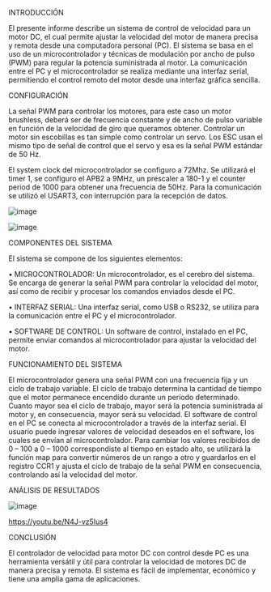 INTRODUCCIÓN

El presente informe describe un sistema de control de velocidad para un motor DC,
el cual permite ajustar la velocidad del motor de manera precisa y remota desde una computadora personal (PC).
El sistema se basa en el uso de un microcontrolador y técnicas de modulación por ancho de pulso (PWM) para regular la potencia suministrada al motor.
La comunicación entre el PC y el microcontrolador se realiza mediante una interfaz serial, permitiendo el control remoto del motor desde una interfaz gráfica sencilla.

CONFIGURACIÓN 

La señal PWM para controlar los motores, para este caso un motor brushless, deberá ser de frecuencia constante y de ancho de pulso variable en función de la velocidad de giro que queramos obtener. Controlar un motor sin escobillas es tan simple como controlar un servo. Los ESC usan el mismo tipo de señal de control que el servo y esa es la señal PWM estándar de 50 Hz.

El system clock del microcontrolador se configuro a 72Mhz.
Se utilizará el timer 1, se configuro el APB2 a 9MHz, un prescaler a 180-1 y el counter period de 1000 para obtener una frecuencia de 50Hz. Para la comunicación se utilizó el USART3, con interrupción para la recepción de datos. 

![image](https://github.com/ErickDiaz2001/Ejercicio_7/assets/169405943/c2081e0d-42d4-4820-bd19-7cdd54c1726e)

![image](https://github.com/ErickDiaz2001/Ejercicio_7/assets/169405943/8f0dcbc8-d0fa-4fe6-8ced-4e510cde7530)

COMPONENTES DEL SISTEMA

El sistema se compone de los siguientes elementos:

•	MICROCONTROLADOR: Un microcontrolador, es el cerebro del sistema. Se encarga de generar la señal PWM para controlar la velocidad del motor, así como de recibir y procesar los comandos enviados desde el PC.

•	INTERFAZ SERIAL: Una interfaz serial, como USB o RS232, se utiliza para la comunicación entre el PC y el microcontrolador.

•	SOFTWARE DE CONTROL: Un software de control, instalado en el PC, permite enviar comandos al microcontrolador para ajustar la velocidad del motor.

FUNCIONAMIENTO DEL SISTEMA

El microcontrolador genera una señal PWM con una frecuencia fija y un ciclo de trabajo variable. 
El ciclo de trabajo determina la cantidad de tiempo que el motor permanece encendido durante un período determinado. 
Cuanto mayor sea el ciclo de trabajo, mayor será la potencia suministrada al motor y, en consecuencia, mayor será su velocidad.
El software de control en el PC se conecta al microcontrolador a través de la interfaz serial.
El usuario puede ingresar valores de velocidad deseados en el software, los cuales se envían al microcontrolador. 
Para cambiar los valores recibidos de 0 – 100 a 0 – 1000 correspondiste al tiempo en estado alto, se utilizará la función map para convertir números de un rango a otro
y guardarlos en el registro CCR1 y ajusta el ciclo de trabajo de la señal PWM en consecuencia, controlando así la velocidad del motor.

ANÁLISIS DE RESULTADOS 

![image](https://github.com/ErickDiaz2001/Ejercicio_7/assets/169405943/6e5dc245-b0b1-4cc3-8d8a-2acb349dde05)

https://youtu.be/N4J-vz5Ius4

CONCLUSIÓN

El controlador de velocidad para motor DC con control desde PC es una herramienta versátil y útil para controlar la velocidad de motores DC de manera precisa y remota. 
El sistema es fácil de implementar, económico y tiene una amplia gama de aplicaciones.
